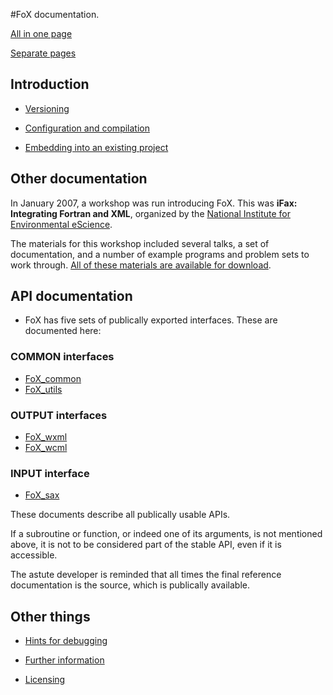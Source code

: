 #FoX documentation.

[All in one page](FoX_DoX.html)

[Separate pages](FoX.html)
## Introduction

* [Versioning](|Versioning|)

* [Configuration and compilation](|Compilation|)

* [Embedding into an existing project](|Embedding|)

## Other documentation

In January 2007, a workshop was run introducing FoX. This was **iFax: Integrating Fortran and XML**, organized by the [National Institute for Environmental eScience](http://www.niees.ac.uk).

The materials for this workshop included several talks, a set of documentation, and a number of example programs and problem sets to work through. [All of these materials are available for download](http://buffalo.niees.group.cam.ac.uk/archive2.php?event_details=ifax).

## API documentation

* FoX has five sets of publically exported interfaces. These are documented here:

### COMMON interfaces

* [FoX_common](|FoX_common|)
* [FoX_utils](|FoX_utils|)

### OUTPUT interfaces

* [FoX_wxml](|FoX_wxml|)
* [FoX_wcml](|FoX_wcml|)

### INPUT interface

* [FoX_sax](|FoX_sax|)

These documents describe all publically usable APIs.

If a subroutine or function, or indeed one of its arguments, is not mentioned above, it is not to be considered part of the stable API, even if it is accessible.

The astute developer is reminded that all times the final reference documentation is the source, which is publically available.

## Other things

* [Hints for debugging](|Debugging|)

* [Further information](|Information|)

* [Licensing](|Licensing|)
